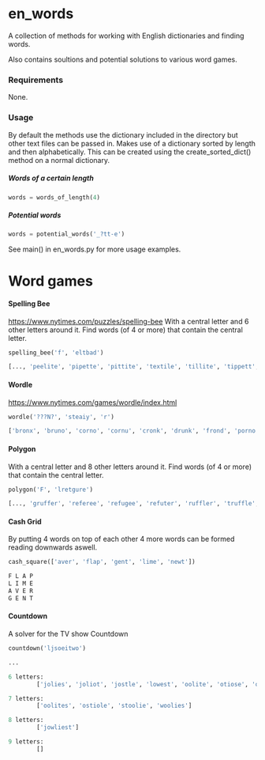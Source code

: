 
# en_words
A collection of methods for working with English dictionaries and finding words.

Also contains soultions and potential solutions to various word games.

### Requirements
None.

### Usage
By default the methods use the dictionary included in the directory but other text files can be passed in. Makes use of a dictionary sorted by length and then alphabetically. This can be created using the create_sorted_dict() method on a normal dictionary.

##### Words of a certain length
```Python
words = words_of_length(4)
```
#####  Potential words
```Python
words = potential_words('_?tt-e')
```
See main() in en_words.py for more usage examples.

# Word games

#### Spelling Bee
https://www.nytimes.com/puzzles/spelling-bee
With a central letter and 6 other letters around it. Find words (of 4 or more) that contain the central letter.
```Python
spelling_bee('f', 'eltbad')

[..., 'peelite', 'pipette', 'pittite', 'textile', 'tillite', 'tippett', 'vitelli', 'villette', 'expletive']
```

#### Wordle
https://www.nytimes.com/games/wordle/index.html
```Python
wordle('???N?', 'steaiy', 'r')

['bronx', 'bruno', 'corno', 'cornu', 'cronk', 'drunk', 'frond', 'porno', 'prong', 'pronk', 'round', 'wrong', 'wrung']
```

#### Polygon
With a central letter and 8 other letters around it. Find words (of 4 or more) that contain the central letter.
```Python
polygon('F', 'lretgure')

[..., 'gruffer', 'referee', 'refugee', 'refuter', 'ruffler', 'truffle', 'ferreter', 'gefullte', 'fleurette', 'regretful']
```

#### Cash Grid
By putting 4 words on top of each other 4 more words can be formed reading downwards aswell.
```Python
cash_square(['aver', 'flap', 'gent', 'lime', 'newt'])

F L A P
L I M E
A V E R
G E N T
```

#### Countdown
A solver for the TV show Countdown
```Python
countdown('ljsoeitwo')

...

6 letters:
        ['jolies', 'joliot', 'jostle', 'lowest', 'oolite', 'otiose', 'owlets', 'soweto', 'toiles', 'towels']

7 letters:
        ['oolites', 'ostiole', 'stoolie', 'woolies']

8 letters:
        ['jowliest']

9 letters:
        []
```